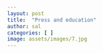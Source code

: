 ```yaml
---
layout: post
title:  "Press and education"
author: sal
categories: [ ]
image: assets/images/7.jpg
---
```

